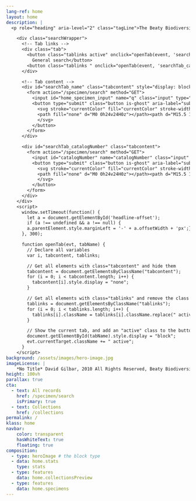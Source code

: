 ```yaml
---
lang-ref: home
layout: home
description: |
  <p role="heading" aria-level="2" class="tagLine">The Beaty Biodiversity Museum is Vancouver's natural history museum. <span role="heading" aria-level="2" data-ajax-url="https://api.gbif.org/v1/occurrence/search?institutionCode=BBM&limit=0">641,448</span> objects across 3 collections are currently available online, showcasing biodiversity from around the world.</p>

    <div class="searchWrapper">
      <!-- Tab links -->
      <div class="tab">
        <button class="tablinks active" onclick="openTab(event, 'searchTab_name')">
          General search</button>
        <button class="tablinks " onclick="openTab(event, 'searchTab_catalogNumber')">Search by Catalogue Number</button>
      </div>

      <!-- Tab content -->
      <div id="searchTab_name" class="tabcontent" style="display: block;">
        <form action="/specimen/search" method="GET">
          <input id="home_specimen_input" name="q" class="input" type="text" placeholder="Try Vulpes vulpes" style="width: 100%;">
          <button type="submit" class="button is-ghost" aria-label="submit the search query">
            <svg stroke="currentColor" fill="currentColor" stroke-width="0" viewBox="0 0 24 24" height="1em" width="1em" xmlns="http://www.w3.org/2000/svg">
            <path fill="none" d="M0 0h24v24H0z"></path><path d="M15.5 14h-.79l-.28-.27A6.471 6.471 0 0016 9.5 6.5 6.5 0 109.5 16c1.61 0 3.09-.59 4.23-1.57l.27.28v.79l5 4.99L20.49 19l-4.99-5zm-6 0C7.01 14 5 11.99 5 9.5S7.01 5 9.5 5 14 7.01 14 9.5 11.99 14 9.5 14z"></path>
            </svg>
          </button>
        </form>
      </div>

      <div id="searchTab_catalogNumber" class="tabcontent">
        <form action="/specimen/search" method="GET">
          <input id="catalogNumber" name="catalogNumber" class="input" type="text" placeholder="Try M000001 or V1" style="width: 100%;">
          <button type="submit" class="button is-ghost" aria-label="submit the search query" >
            <svg stroke="currentColor" fill="currentColor" stroke-width="0" viewBox="0 0 24 24" height="1em" width="1em" xmlns="http://www.w3.org/2000/svg">
            <path fill="none" d="M0 0h24v24H0z"></path><path d="M15.5 14h-.79l-.28-.27A6.471 6.471 0 0016 9.5 6.5 6.5 0 109.5 16c1.61 0 3.09-.59 4.23-1.57l.27.28v.79l5 4.99L20.49 19l-4.99-5zm-6 0C7.01 14 5 11.99 5 9.5S7.01 5 9.5 5 14 7.01 14 9.5 11.99 14 9.5 14z"></path>
            </svg>
          </button>
        </form>
      </div>
    </div>
    <script>
      window.setTimeout(function() {
        let a = document.getElementById('headline-offset');
        if (a !== undefined && a !== null) {
        a.parentElement.style.marginLeft = '-' + a.offsetWidth + 'px';}
      }, 300);

      function openTab(evt, tabName) {
        // Declare all variables
        var i, tabcontent, tablinks;

        // Get all elements with class="tabcontent" and hide them
        tabcontent = document.getElementsByClassName("tabcontent");
        for (i = 0; i < tabcontent.length; i++) {
          tabcontent[i].style.display = "none";
        }

        // Get all elements with class="tablinks" and remove the class "active"
        tablinks = document.getElementsByClassName("tablinks");
        for (i = 0; i < tablinks.length; i++) {
          tablinks[i].className = tablinks[i].className.replace(" active", "");
        }

        // Show the current tab, and add an "active" class to the button that opened the tab
        document.getElementById(tabName).style.display = "block";
        evt.currentTarget.className += " active";
      }
    </script>
background: /assets/images/hero-image.jpg
imageLicense: |
    *No Title* David Gilbar, 2010 All Rights Reserved, Beaty Biodiversity Museum
height: 100vh
parallax: true
cta:
  - text: All records
    href: /specimen/search
    isPrimary: true
  - text: Collections
    href: /collections
permalink: /
klass: home
navbar:
    color: transparent
    hasWhiteText: true
    floating: true
composition:
  - type: heroImage # the block type
  - data: home.stats
    type: stats
  - type: features
    data: home.collectionsPreview
  - type: features
    data: home.specimens
---
```



 


